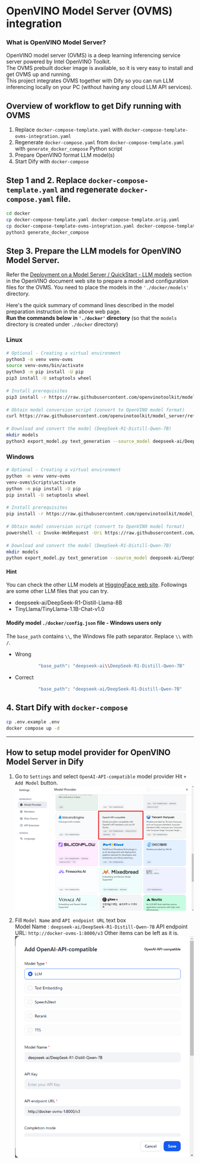 # OpenVINO Model Server (OVMS) integration

### What is OpenVINO Model Server?
OpenVINO model server (OVMS) is a deep learning inferencing service server powered by Intel OpenVINO Toolkit.  
The OVMS prebuilt docker image is available, so it is very easy to install and get OVMS up and running.  
This project integrates OVMS together with Dify so you can run LLM inferencing locally on your PC (without having any cloud LLM API services).

## Overview of workflow to get Dify running with OVMS
1. Replace `docker-compose-template.yaml` with `docker-compose-template-ovms-integration.yaml`
2. Regenerate `docker-compose.yaml` from `docker-compose-template.yaml` with `generate_docker_compose` Python script
3. Prepare OpenVINO format LLM model(s)
4. Start Dify with `docker-compose`


## Step 1 and 2. Replace `docker-compose-template.yaml` and regenerate `docker-compose.yaml` file.
```sh
cd docker
cp docker-compose-template.yaml docker-compose-template.orig.yaml
cp docker-compose-template-ovms-integration.yaml docker-compose-template.yaml
python3 generate_docker_compose
```

## Step 3. Prepare the LLM models for OpenVINO Model Server.
Refer the [Deployment on a Model Server / QuickStart - LLM models](https://docs.openvino.ai/2025/openvino-workflow/model-server/ovms_docs_llm_quickstart.html) section in the OpenVINO document web site to prepare a model and configuration files for the OVMS.
You need to place the models in the `'./docker/models'` directory.

Here's the quick summary of command lines described in the model preparation instruction in the above web page.  
**Run the commands below in `'./docker'` directory** (so that the `models` directory is created under `./docker` directory)
### Linux
```sh
# Optional - Creating a virtual environment
python3 -m venv venv-ovms
source venv-ovms/bin/activate
python3 -m pip install -U pip
pip3 install -U setuptools wheel

# Install prerequisites
pip3 install -r https://raw.githubusercontent.com/openvinotoolkit/model_server/refs/heads/releases/2025/0/demos/common/export_models/requirements.txt

# Obtain model conversion script (convert to OpenVINO model format)
curl https://raw.githubusercontent.com/openvinotoolkit/model_server/refs/heads/releases/2025/0/demos/common/export_models/export_model.py -o export_model.py

# Download and convert the model (DeepSeek-R1-Distill-Qwen-7B)
mkdir models
python3 export_model.py text_generation --source_model deepseek-ai/DeepSeek-R1-Distill-Qwen-7B --weight-format int4 --config_file_path models/config.json --model_repository_path models --target_device CPU --cache 2
```

### Windows
```sh
# Optional - Creating a virtual environment
python -m venv venv-ovms
venv-ovms\Scripts\activate
python -m pip install -U pip
pip install -U setuptools wheel

# Install prerequisites
pip install -r https://raw.githubusercontent.com/openvinotoolkit/model_server/refs/heads/releases/2025/0/demos/common/export_models/requirements.txt

# Obtain model conversion script (convert to OpenVINO model format)
powershell -c Invoke-WebRequest -Uri https://raw.githubusercontent.com/openvinotoolkit/model_server/refs/heads/releases/2025/0/demos/common/export_models/export_model.py -OutFile export_model.py

# Download and convert the model (DeepSeek-R1-Distill-Qwen-7B)
mkdir models
python export_model.py text_generation --source_model deepseek-ai/DeepSeek-R1-Distill-Qwen-7B --weight-format int4 --config_file_path models/config.json --model_repository_path models --target_device CPU --cache 2
```
#### Hint
You can check the other LLM models at [HiggingFace web site](https://huggingface.co/). Followings are some other LLM files that you can try.
- deepseek-ai/DeepSeek-R1-Distill-Llama-8B
- TinyLlama/TinyLlama-1.1B-Chat-v1.0

#### Modify model `./docker/config.json` file - Windows users only
The `base_path` contains `\\`, the Windows file path separator. Replace `\\` with `/`.
- Wrong
```sh
            "base_path": "deepseek-ai\\DeepSeek-R1-Distill-Qwen-7B"
```
- Correct
```sh
            "base_path": "deepseek-ai/DeepSeek-R1-Distill-Qwen-7B"
```

## 4. Start Dify with `docker-compose`
```bash
cp .env.example .env
docker compose up -d
```

-----------------------------------------

## How to setup model provider for OpenVINO Model Server in Dify

1. Go to `Settings` and select `OpenAI-API-compatible` model provider
Hit `+ Add Model` button.
![model_provider](./images/model_provider_selection.png)

2. Fill `Model Name` and `API endpoint URL` text box  
Model Name : `deepseek-ai/DeepSeek-R1-Distill-Qwen-7B`
API endpoint URL: `http://docker-ovms-1:8000/v3`
Other items can be left as it is.
![model_provider_settings](./images/model_provider_settings.png)

